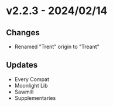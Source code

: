 # v2.2.3 - 2024/02/14

## **Changes**
- Renamed "Trent" origin to "Treant"

## **Updates**
- Every Compat
- Moonlight Lib
- Sawmill
- Supplementaries